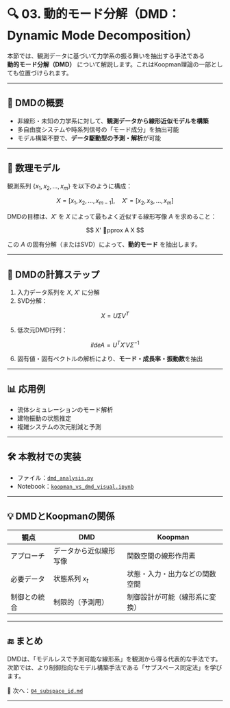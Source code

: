 # 🔍 03. 動的モード分解（DMD：Dynamic Mode Decomposition）

本節では、観測データに基づいて力学系の振る舞いを抽出する手法である  
**動的モード分解（DMD）** について解説します。これはKoopman理論の一部としても位置づけられます。

---

## 🎯 DMDの概要

- 非線形・未知の力学系に対して、**観測データから線形近似モデルを構築**
- 多自由度システムや時系列信号の「モード成分」を抽出可能
- モデル構築不要で、**データ駆動型の予測・解析**が可能

---

## 🧠 数理モデル

観測系列 $\{x_1, x_2, \dots, x_m\}$ を以下のように構成：

$$
X = [x_1, x_2, \dots, x_{m-1}], \quad X' = [x_2, x_3, \dots, x_m]
$$

DMDの目標は、$X'$ を $X$ によって最もよく近似する線形写像 $A$ を求めること：

$$
X' pprox A X
$$

この $A$ の固有分解（またはSVD）によって、**動的モード** を抽出します。

---

## 📐 DMDの計算ステップ

1. 入力データ系列を $X$, $X'$ に分解  
2. SVD分解：

$$
X = U \Sigma V^T
$$
   
5. 低次元DMD行列：
   
$$
ilde{A} = U^T X' V \Sigma^{-1}
$$
   
6. 固有値・固有ベクトルの解析により、**モード・成長率・振動数**を抽出

---

## 📊 応用例

- 流体シミュレーションのモード解析
- 建物振動の状態推定
- 複雑システムの次元削減と予測

---

## 🛠️ 本教材での実装

- ファイル：[`dmd_analysis.py`](../simulation/dmd_analysis.py)
- Notebook：[`koopman_vs_dmd_visual.ipynb`](../notebooks/koopman_vs_dmd_visual.ipynb)

---

## 💡 DMDとKoopmanの関係

| 観点 | DMD | Koopman |
|------|-----|---------|
| アプローチ | データから近似線形写像 | 関数空間の線形作用素 |
| 必要データ | 状態系列 $x_t$ | 状態・入力・出力などの関数空間 |
| 制御との統合 | 制限的（予測用） | 制御設計が可能（線形系に変換） |

---

## 🔚 まとめ

DMDは、「モデルレスで予測可能な線形系」を観測から得る代表的な手法です。  
次節では、より制御指向なモデル構築手法である「サブスペース同定法」を学びます。

📁 次へ：[`04_subspace_id.md`](./04_subspace_id.md)

---

